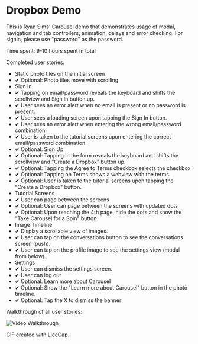 # Dropbox Demo

This is Ryan Sims' Carousel demo that demonstrates usage of modal, navigation and tab controllers, animation, delays and error checking. For signin, please use "password" as the password.

Time spent: 9-10 hours spent in total

Completed user stories:

* Static photo tiles on the initial screen
 * &#10004; Optional: Photo tiles move with scrolling
* Sign In
 * &#10004; Tapping on email/password reveals the keyboard and shifts the scrollview and Sign In button up.
 * &#10004; User sees an error alert when no email is present or no password is present.
 * &#10004; User sees a loading screen upon tapping the Sign In button.
 * &#10004; User sees an error alert when entering the wrong email/password combination.
 * &#10004; User is taken to the tutorial screens upon entering the correct email/password combination.
* &#10004; Optional: Sign Up
 * &#10004; Optional: Tapping in the form reveals the keyboard and shifts the scrollview and "Create a Dropbox" button up.
 * &#10004; Optional: Tapping the Agree to Terms checkbox selects the checkbox.
 * &#10004; Optional: Tapping on Terms shows a webview with the terms.
 * &#10004; Optional: User is taken to the tutorial screens upon tapping the "Create a Dropbox" button.
* Tutorial Screens
 * &#10004; User can page between the screens
 * &#10004; Optional: User can page between the screens with updated dots
 * &#10004; Optional: Upon reaching the 4th page, hide the dots and show the "Take Carousel for a Spin" button.
* Image Timeline
 * &#10004; Display a scrollable view of images.
 * &#10004; User can tap on the conversations button to see the conversations screen (push).
 * &#10004; User can tap on the profile image to see the settings view (modal from below).
* Settings
 * &#10004; User can dismiss the settings screen.
 * &#10004; User can log out
 * &#10004; Optional: Learn more about Carousel
 * &#10004; Optional: Show the "Learn more about Carousel" button in the photo timeline.
 * &#10004; Optional: Tap the X to dismiss the banner


Walkthrough of all user stories:

![Video Walkthrough](rs-carouselDemo.gif)

GIF created with [LiceCap](http://www.cockos.com/licecap/).

